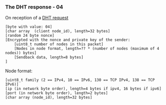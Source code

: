 ### The DHT response - 04

On reception of a [DHT request](DHT_nodes_request.html)

    [byte with value: 04]
    [char array  (client node_id), length=32 bytes]
    [random 24 byte nonce]
    [Encrypted with the nonce and private key of the sender:
        [uint8_t number of nodes in this packet]
        [Nodes in node format, length=?? * (number of nodes (maximum of 4 nodes)) bytes]
        [Sendback data, length=8 bytes]
    ]

Node format:

    [uint8_t family (2 == IPv4, 10 == IPv6, 130 == TCP IPv4, 138 == TCP IPv6)]
    [ip (in network byte order), length=4 bytes if ipv4, 16 bytes if ipv6]
    [port (in network byte order), length=2 bytes]
    [char array (node_id), length=32 bytes]




